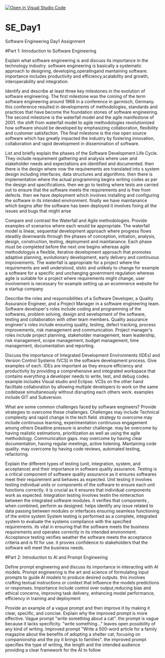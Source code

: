 [![Open in Visual Studio Code](https://classroom.github.com/assets/open-in-vscode-2e0aaae1b6195c2367325f4f02e2d04e9abb55f0b24a779b69b11b9e10269abc.svg)](https://classroom.github.com/online_ide?assignment_repo_id=18374786&assignment_repo_type=AssignmentRepo)
# SE_Day1
Software Engineering Day1 Assignment

#Part 1: Introduction to Software Engineering

Explain what software engineering is and discuss its importance in the technology industry.
software engineering is basically a systematic approach to designing, developing,operatingand mantaining software. importance includes productivity and efficiency,scalability and growth, interoperability and integration.


Identify and describe at least three key milestones in the evolution of software engineering.
The first milestone was the coining of the term software engineering around 1968 in a conference in garmisch, Germany. this conference resulted in developments of methodologies, standards and practices that have become the foundation stones of software engineering. The second  milestone is the waterfall model and the agile manifestone of 2001. the shift from waterfall model to agile methodologies revolutionized how software should be developed by emphasizing collaboration, flexibility and customer satisfaction. The final milestone is the rise open source software which has greatly impacted the industry by fostering innovation, collaboration and rapid development in dissemination of software.


List and briefly explain the phases of the Software Development Life Cycle.
They include requirement gathering and analysis where user and stakeholder needs and expectations are identified and documented. then there is the design where now the requirements are translated into s system design including interfaces, data structures and algorithms. then there is implementation where the actual programming begins writing codes as per the design and specifications. then we go to testing where tests are carried out to ensure that the software meets the requirements and is free from defects. then we have deployment which involves installing and configuring the software in its intended environment. finally we have maintanance which begins after the software has been deployed it involves fixing all the issues and bugs that might arise


Compare and contrast the Waterfall and Agile methodologies. Provide examples of scenarios where each would be appropriate.
The waterfall model is linear, sequential development approach where progress flows steadily downwards through the phases of conception, initiation, analysis, design, construction, testing, deployment and maintanance. Each phase must be completed before the next one begins whereas agile methodologyis a flexible, iterative development approach that promotes adaptive planning, evolutionary development, early delivery and continuous improvements.
The waterfall is appropriate for a project where the requirements are well understood, ststic and unlikely to change for example a software for a specific and unchanging government regulation whereas agile is suitable for a project where requirements might change, user involvement is necessary for example setting up an ecommerce website for a startup company


Describe the roles and responsibilities of a Software Developer, a Quality Assurance Engineer, and a Project Manager in a software engineering team.
Software developer's roles include coding and programming of the softwares, problem solving, design and sevelopment of the software, testing and collaboration with other team members.
Quality assurance engineer's roles include ensuring quality, testing, defect tracking, process improvements, risk management and communication.
Project manager's roles include project planning, stakeholder management, team leadership, risk management, scope management, budget management, time management, documentation and reporting. 


Discuss the importance of Integrated Development Environments (IDEs) and Version Control Systems (VCS) in the software development process. Give examples of each.
IDEs are important as they ensure efficiency and productivity by providing a comprehensive and integrated workspace that contains everything a developer needs to write, test, and debug codes. example includes Visual studio and Eclipse.
VCSs on the other hand facilitate collaboration by allowing multiple developers to work on the same codebase simultaneously without disrupting each others work. examples include GIT and Subversion.

What are some common challenges faced by software engineers? Provide strategies to overcome these challenges.
Challenges may include Technical complexity and rapid change in the tech field. strategy to overcome may include continuous learning, experimentation continuous engagement among others
Deadline pressure is anoher challenge. may be overcome by having realistic estimations, prioritization as well as using the agile methodology.
Communication gaps. may overcome by having clear documentation, having regular meetings, active listening.
Mantaining code quality. may overcome by having code reviews, automated testing, refactoring.

Explain the different types of testing (unit, integration, system, and acceptance) and their importance in software quality assurance.
Testing is a critical component of software quality assurance as it ensures softwares meet  their requirement and behaves as expected.
Unit testing it involves testing individual units or components of the software to ensure each unit functions correctly. it is crucial as it ensures that individual components work as expected.
Integration testing involves testin the ninteraction between the integrated software modules. it verifies  that components , when combined, perform as designed. helps identify any issue related to data passing between modules or interfaces ensuring seamless functioning of the entire system
System testing is performed as a complete, integrated system to evaluate the systems compliance with the specified requirements. its vital in ensuring that the software meets the business requirements and operates correctly in its intended environment.
Acceptance testing verifies weather the software meets the acceptance criteria and is fit for use. it provies confidence to stakeholders that the software will meet the business needs.


#Part 2: Introduction to AI and Prompt Engineering


Define prompt engineering and discuss its importance in interacting with AI models.
Prompt engineering is the art and science of formulating input prompts  to guide AI models to produce desired outputs. this involves crafting textual instructions or context that influence the models predictions or responses.
Importance include control over output,reducing bias and ethical concerns, improving task delivery, enhancing model performance, efficiency in training and deployment


Provide an example of a vague prompt and then improve it by making it clear, specific, and concise. Explain why the improved prompt is more effective.
Vague prompt "write something about a cat". the prompt is vague because it lacks specificity. "write something..." leaves open possibility of any kind of writing.
Improved prompt "Write a 500-word article for a family magazine about the benefits of adopting a shelter cat, focusing on companionship and the joy it brings to families". the improved prompt specifies the type of writing, the length and the intended audience providing a clear framework for the AI to follow
